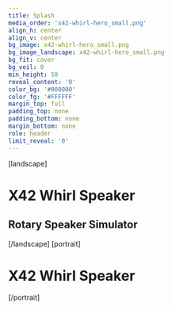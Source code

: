 ```yaml
---
title: Splash
media_order: 'x42-whirl-hero_small.png'
align_h: center
align_v: center
bg_image: x42-whirl-hero_small.png
bg_image_landscape: x42-whirl-hero_small.png
bg_fit: cover
bg_veil: 0
min_height: 50
reveal_content: '0'
color_bg: '#000000'
color_fg: '#FFFFFF'
margin_top: full
padding_top: none
padding_bottom: none
margin_bottom: none
role: header
limit_reveal: '0'
---
```


[landscape]
# X42 Whirl Speaker
## Rotary Speaker Simulator
[/landscape]
[portrait]
# X42 Whirl Speaker
[/portrait]

